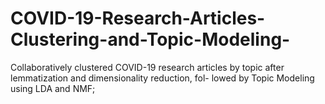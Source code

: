 # COVID-19-Research-Articles-Clustering-and-Topic-Modeling-
Collaboratively clustered COVID-19 research articles by topic after lemmatization and dimensionality reduction, fol- lowed by Topic Modeling using LDA and NMF;
